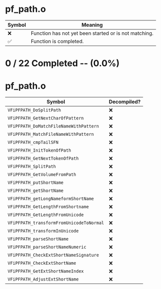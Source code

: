 # pf_path.o
| Symbol | Meaning 
| ------------- | ------------- 
| :x: | Function has not yet been started or is not matching. 
| :white_check_mark: | Function is completed. 


# 0 / 22 Completed -- (0.0%)
# pf_path.o
| Symbol | Decompiled? |
| ------------- | ------------- |
| `VFiPFPATH_DoSplitPath` | :x: |
| `VFiPFPATH_GetNextCharOfPattern` | :x: |
| `VFiPFPATH_DoMatchFileNameWithPattern` | :x: |
| `VFiPFPATH_MatchFileNameWithPattern` | :x: |
| `VFiPFPATH_cmpTailSFN` | :x: |
| `VFiPFPATH_InitTokenOfPath` | :x: |
| `VFiPFPATH_GetNextTokenOfPath` | :x: |
| `VFiPFPATH_SplitPath` | :x: |
| `VFiPFPATH_GetVolumeFromPath` | :x: |
| `VFiPFPATH_putShortName` | :x: |
| `VFiPFPATH_getShortName` | :x: |
| `VFiPFPATH_getLongNameformShortName` | :x: |
| `VFiPFPATH_GetLengthFromShortname` | :x: |
| `VFiPFPATH_GetLengthFromUnicode` | :x: |
| `VFiPFPATH_transformFromUnicodeToNormal` | :x: |
| `VFiPFPATH_transformInUnicode` | :x: |
| `VFiPFPATH_parseShortName` | :x: |
| `VFiPFPATH_parseShortNameNumeric` | :x: |
| `VFiPFPATH_CheckExtShortNameSignature` | :x: |
| `VFiPFPATH_CheckExtShortName` | :x: |
| `VFiPFPATH_GetExtShortNameIndex` | :x: |
| `VFiPFPATH_AdjustExtShortName` | :x: |
